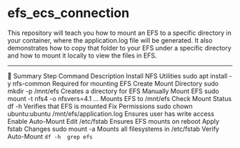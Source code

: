 # efs_ecs_connection
 This repository will teach you how to mount an EFS to a specific directory in your container, where the application.log file will be generated. It also demonstrates how to copy that folder to your EFS under a specific directory and how to mount it locally to view the files in EFS.

 ---------------------------------------------
 🎯 Summary
Step	Command	Description
Install NFS Utilities	sudo apt install -y nfs-common	Required for mounting EFS
Create Mount Directory	sudo mkdir -p /mnt/efs	Creates a directory for EFS
Manually Mount EFS	sudo mount -t nfs4 -o nfsvers=4.1 ...	Mounts EFS to /mnt/efs
Check Mount Status	df -h	Verifies that EFS is mounted
Fix Permissions	sudo chown ubuntu:ubuntu /mnt/efs/application.log	Ensures user has write access
Enable Auto-Mount	Edit /etc/fstab	Ensures EFS mounts on reboot
Apply fstab Changes	sudo mount -a	Mounts all filesystems in /etc/fstab
Verify Auto-Mount	`df -h	grep efs`
